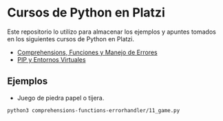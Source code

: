 # Cursos de Python en Platzi

Este repositorio lo utilizo para almacenar los ejemplos y apuntes tomados en los siguientes cursos de Python en Platzi.
- [Comprehensions, Funciones y Manejo de Errores](https://platzi.com/cursos/python-funciones/)
- [PIP y Entornos Virtuales](https://platzi.com/cursos/python-pip/)

## Ejemplos
- Juego de piedra papel o tijera.
```sh
python3 comprehensions-functions-errorhandler/11_game.py
```
